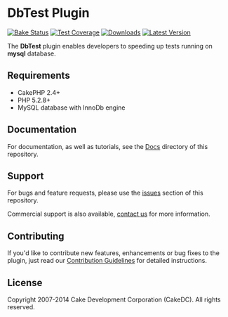 DbTest Plugin
========================

[![Bake Status](https://secure.travis-ci.org/CakeDC/migrations.png?branch=master)](http://travis-ci.org/CakeDC/db_test)
[![Test Coverage](https://coveralls.io/repos/CakeDC/migrations/badge.png?branch=master)](https://coveralls.io/r/CakeDC/db_test?branch=master)
[![Downloads](https://poser.pugx.org/CakeDC/migrations/d/total.png)](https://packagist.org/packages/CakeDC/db_test)
[![Latest Version](https://poser.pugx.org/CakeDC/migrations/v/stable.png)](https://packagist.org/packages/CakeDC/db_test)

The **DbTest** plugin enables developers to speeding up tests running on **mysql** database.

Requirements
------------

* CakePHP 2.4+
* PHP 5.2.8+
* MySQL database with InnoDb engine

Documentation
-------------

For documentation, as well as tutorials, see the [Docs](Docs/Home.md) directory of this repository.

Support
-------

For bugs and feature requests, please use the [issues](https://git.cakedc.com/cakedc/db_test/issues) section of this repository. 

Commercial support is also available, [contact us](http://cakedc.com/contact) for more information.

Contributing
------------

If you'd like to contribute new features, enhancements or bug fixes to the plugin, just read our [Contribution Guidelines](http://cakedc.com/plugins) for detailed instructions.

License
-------

Copyright 2007-2014 Cake Development Corporation (CakeDC). All rights reserved.
